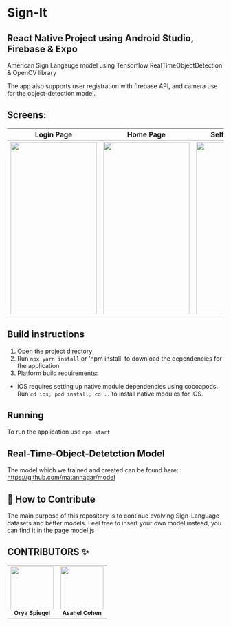 # Sign-It
## React Native Project using Android Studio, Firebase & Expo
American Sign Langauge model using Tensorflow RealTimeObjectDetection &amp; OpenCV library

The app also supports user registration with firebase API, and camera use for the object-detection model.


## Screens:
Login Page             |  Home Page          |  Self Taught Page          
:-------------------------:|:-------------------------:|:-------------------------:
<img src="https://i.ibb.co/QHJNvHH/Whats-App-Image-2021-12-12-at-18-12-56.jpg"  width="200" height="400" />  |  <img src="https://i.ibb.co/c87xWXR/Whats-App-Image-2021-12-12-at-18-12-54.jpg"  width="200" height="400" />  |  <img src="https://i.ibb.co/KKh4JvM/Whats-App-Video-2021-12-13-at-08-32-34.gif"  width="200" height="400" />

## Build instructions
1. Open the project directory
2. Run `npx yarn install` or 'npm install' to download the dependencies for the application.
3. Platform build requirements:
  * iOS requires setting up native module dependencies using cocoapods. Run `cd ios; pod install; cd ..` to install native modules for iOS.

## Running

To run the application use `npm start`

## Real-Time-Object-Detetction Model

The model which we trained and created can be found here:<br>
https://github.com/matannagar/model

## 👏 How to Contribute

The main purpose of this repository is to continue evolving Sign-Language datasets and better models. Feel free to insert your own model instead, you can find it in the page model.js

## CONTRIBUTORS ✨

<!-- ALL-CONTRIBUTORS-LIST:START - Do not remove or modify this section -->
<!-- prettier-ignore-start -->
<!-- markdownlint-disable -->
<table>
  <tr>
    <td align="center"><a href="https://github.com/Orya-s"><img src="https://media-exp1.licdn.com/dms/image/C4E03AQG4Yq9CGzKd3A/profile-displayphoto-shrink_800_800/0/1615537853889?e=1645056000&v=beta&t=MD9VtIzuBwgxhIFzdso7bJOA6HkUtHjfSa-DANwfK7w" width="100px;" alt=""/><br /><sub><b>Orya Spiegel</b></sub></a><br /> </td>
    <td align="center"><a href="https://github.com/asahelcohen/"><img src="https://avatars.githubusercontent.com/u/73488196?v=4" width="100px;" alt=""/><br /><sub><b>Asahel Cohen</b></sub></a><br /> </td>
  </tr>
</table>

